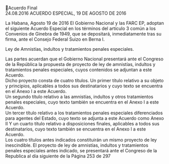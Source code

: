 Acuerdo Final  
24.08.2016 
ACUERDO ESPECIAL, 19 DE AGOSTO DE 2016 

La Habana, Agosto 19 de 2016 
El Gobierno Nacional y las FARC EP, adoptan el siguiente Acuerdo Especial en los 
términos  del  artículo  3  común  a  los  Convenios  de  Ginebra  de  1949,  que  se 
depositará, inmediatamente tras su firma, ante el Consejo Federal Suizo en Berna 
I.

Ley de Amnistías, indultos y tratamientos penales especiales. 

Las partes acuerdan que el Gobierno Nacional presentará ante el Congreso de la 
República  la  propuesta  de  proyecto  de  ley  de  amnistías,  indultos  y  tratamientos 
penales especiales, cuyos contenidos se adjuntan a este Acuerdo.  
Dicho  proyecto  consta  de  cuatro  títulos.  Un  primer  título  relativo  a  su  objeto  y 
principios,  aplicables  a  todos  sus  destinatarios  y  cuyo  texto  se  encuentra  en  el 
Anexo I a este Acuerdo.  
Un segundo título relativo a las amnistías, indultos y otros tratamientos penales 
especiales, cuyo texto también se encuentra en el Anexo I a este Acuerdo.  
Un tercer título relativo a los tratamientos penales especiales diferenciados para 
agentes del Estado, cuyo texto se adjunta a este Acuerdo como Anexo II 
Y  un  cuarto  título  relativo  a  disposiciones  finales,  aplicables  a  todos  sus 
destinatarios, cuyo texto también se encuentra en el Anexo I a este Acuerdo.  
Los  cuatro  títulos  antes  indicados  constituirán  un  mismo  proyecto  de  ley 
inescindible. 
El proyecto de ley de amnistías, indultos y tratamientos penales especiales antes 
indicado,  se  presentará  ante  el  Congreso  de  la  Republica  al  día  siguiente  de  la 
Página 253 de 297 
 

